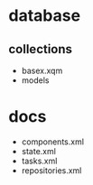 # database

## collections

* basex.xqm
* models

# docs

* components.xml
* state.xml
* tasks.xml
* repositories.xml

